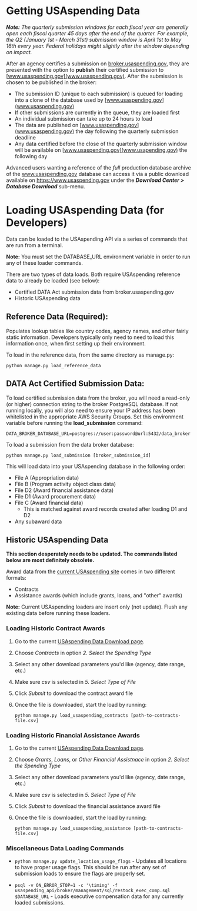 # Getting USAspending Data

***Note:*** *The quarterly submission windows for each fiscal year are generally open each fiscal quarter 45 days after the end of the quarter. For example, the Q2 (January 1st - March 31st) submission window is April 1st to May 16th every year. Federal holidays might slightly alter the window depending on impact.*


After an agency certifies a submission on [broker.usaspending.gov](broker.usaspending.gov), they are presented with the option to **publish** their certified submission to [www.usaspending.gov](www.usaspending.gov). After the submission is chosen to be published in the broker:

- The submission ID (unique to each submission) is queued for loading into a clone of the database used by [www.usaspending.gov](www.usaspending.gov)
- If other submissions are currently in the queue, they are loaded first
- An individual submission can take up to 24 hours to load
- The data are published on [www.usaspending.gov](www.usaspending.gov) the day following the quarterly submission deadline
- Any data certified before the close of the quarterly submission window will be available on [www.usaspending.gov](www.usapending.gov) the following day

Advanced users wanting a reference of the _full_ production database archive of the www.usaspending.gov database can access it via a public download available on https://www.usaspending.gov under the _**Download Center > Database Download**_ sub-menu.

# Loading USAspending Data (for Developers)

Data can be loaded to the USAspending API via a series of commands that are run from a terminal.

**Note:** You must set the DATABASE_URL environment variable in order to run any of these loader commands.

There are two types of data loads. Both require USAspending reference data to already be loaded (see below):
- Certified DATA Act submission data from broker.usaspending.gov
- Historic USAspending data

## Reference Data (Required):
Populates lookup tables like country codes, agency names, and other fairly static information. Developers typically only need to need to load this information once, when first setting up their environment.

To load in the reference data, from the same directory as manage.py:

    python manage.py load_reference_data


## DATA Act Certified Submission Data:

To load certified submission data from the broker, you will need a read-only (or higher) connection string to the broker PostgreSQL database. If not running locally, you will also need to ensure your IP address has been whitelisted in the appropriate AWS Security Groups. Set this environment variable before running the **load_submission** command:

    DATA_BROKER_DATABASE_URL=postgres://user:password@url:5432/data_broker

To load a submission from the data broker database:

    python manage.py load_submission [broker_submission_id]

This will load data into your USAspending database in the following order:
- File A (Appropriation data)
- File B (Program activity object class data)
- File D2 (Award financial assistance data)
- File D1 (Award procurement data)
- File C (Award financial data)
    - This is matched against award records created after loading D1 and D2
- Any subaward data


## Historic USAspending Data

**This section desperately needs to be updated. The commands listed below are most definitely obsolete.**

Award data from the [current USAspending site](https://www.usaspending.gov/) comes in two different formats:
- Contracts
- Assistance awards (which include grants, loans, and "other" awards)

**Note:** Current USAspending loaders are insert only (not update). Flush any existing data before running these loaders.

### Loading Historic Contract Awards
1. Go to the current [USAspending Data Download page](https://www.usaspending.gov/DownloadCenter/Pages/DataDownload.aspx).
2. Choose _Contracts_ in option _2. Select the Spending Type_
3. Select any other download parameters you'd like (agency, date range, etc.)
4. Make sure _csv_ is selected in _5. Select Type of File_
5. Click _Submit_ to download the contract award file
6. Once the file is downloaded, start the load by running:

    `python manage.py load_usaspending_contracts [path-to-contracts-file.csv]`

### Loading Historic Financial Assistance Awards
1. Go to the current [USAspending Data Download page](https://www.usaspending.gov/DownloadCenter/Pages/DataDownload.aspx).
2. Choose _Grants_, _Loans_, or _Other Financial Assistnace_ in option _2. Select the Spending Type_
3. Select any other download parameters you'd like (agency, date range, etc.)
4. Make sure _csv_ is selected in _5. Select Type of File_
5. Click _Submit_ to download the financial assistance award file
6. Once the file is downloaded, start the load by running:

    `python manage.py load_usaspending_assistance [path-to-contracts-file.csv]`


### Miscellaneous Data Loading Commands

- `python manage.py update_location_usage_flags` - Updates all locations to have proper usage flags. This should be run after any set of submission loads to ensure the flags are properly set.

- `psql -v ON_ERROR_STOP=1 -c '\timing' -f usaspending_api/broker/management/sql/restock_exec_comp.sql $DATABASE_URL` - Loads executive compensation data for any currently loaded submissions. 
